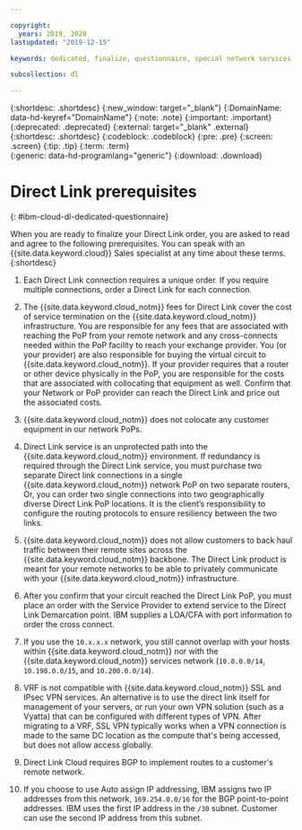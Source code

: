 ```yaml
---

copyright:
  years: 2019, 2020
lastupdated: "2019-12-15"

keywords: dedicated, finalize, questionnaire, special network services, billing, fees, VRF, BGP, case, cross-connect, link speed, VPN, data center, PoP, ECMP

subcollection: dl

---
```


{:shortdesc: .shortdesc}
{:new_window: target="_blank"}
{:DomainName: data-hd-keyref="DomainName"}
{:note: .note}
{:important: .important}
{:deprecated: .deprecated}
{:external: target="_blank" .external}
{:shortdesc: .shortdesc}
{:codeblock: .codeblock}
{:pre: .pre}
{:screen: .screen}
{:tip: .tip}
{:term: .term}  
{:generic: data-hd-programlang="generic"}
{:download: .download}  

# Direct Link prerequisites
{: #ibm-cloud-dl-dedicated-questionnaire}

When you are ready to finalize your Direct Link order, you are asked to read and agree to the following prerequisites. You can speak with an {{site.data.keyword.cloud}} Sales specialist at any time about these terms.
{:shortdesc}

1. Each Direct Link connection requires a unique order. If you require multiple connections, order a Direct Link for each connection.

2. The {{site.data.keyword.cloud_notm}} fees for Direct Link cover the cost of service termination on the {{site.data.keyword.cloud_notm}} infrastructure. You are responsible for any fees that are associated with reaching the PoP from your remote network and any cross-connects needed within the PoP facility to reach your exchange provider. You (or your provider) are also responsible for buying the virtual circuit to {{site.data.keyword.cloud_notm}}. If your provider requires that a router or other device physically in the PoP, you are responsible for the costs that are associated with collocating that equipment as well. Confirm that your Network or PoP provider can reach the Direct Link and price out the associated costs.

3. {{site.data.keyword.cloud_notm}} does not colocate any customer equipment in our network PoPs.

4. Direct Link service is an unprotected path into the {{site.data.keyword.cloud_notm}} environment. If redundancy is required through the Direct Link service, you must purchase two separate Direct link connections in a single {{site.data.keyword.cloud_notm}} network PoP on two separate routers, Or, you can order two single connections into two geographically diverse Direct Link PoP locations. It is the client’s responsibility to configure the routing protocols to ensure resiliency between the two links.

5. {{site.data.keyword.cloud_notm}} does not allow customers to back haul traffic between their remote sites across the {{site.data.keyword.cloud_notm}} backbone. The Direct Link product is meant for your remote networks to be able to privately communicate with your {{site.data.keyword.cloud_notm}} infrastructure.

6. After you confirm that your circuit reached the Direct Link PoP, you must place an order with the Service Provider to extend service to the Direct Link Demarcation point. IBM supplies a LOA/CFA with port information to order the cross connect.  

7. If you use the `10.x.x.x` network, you still cannot overlap with your hosts within {{site.data.keyword.cloud_notm}} nor with the {{site.data.keyword.cloud_notm}} services network (`10.0.0.0/14`, `10.198.0.0/15`, and `10.200.0.0/14`).

8. VRF is not compatible with {{site.data.keyword.cloud_notm}} SSL and IPsec VPN services. An alternative is to use the direct link itself for management of your servers, or run your own VPN solution (such as a Vyatta) that can be configured with different types of VPN. After migrating to a VRF, SSL VPN typically works when a VPN connection is made to the same DC location as the compute that's being accessed, but does not allow access globally.

9. Direct Link Cloud requires BGP to implement routes to a customer's remote network.

10.  If you choose to use Auto assign IP addressing, IBM assigns two IP addresses from this network, `169.254.0.0/16` for the BGP point-to-point addresses. IBM uses the first IP address in the `/30` subnet. Customer can use the second IP address from this subnet.
